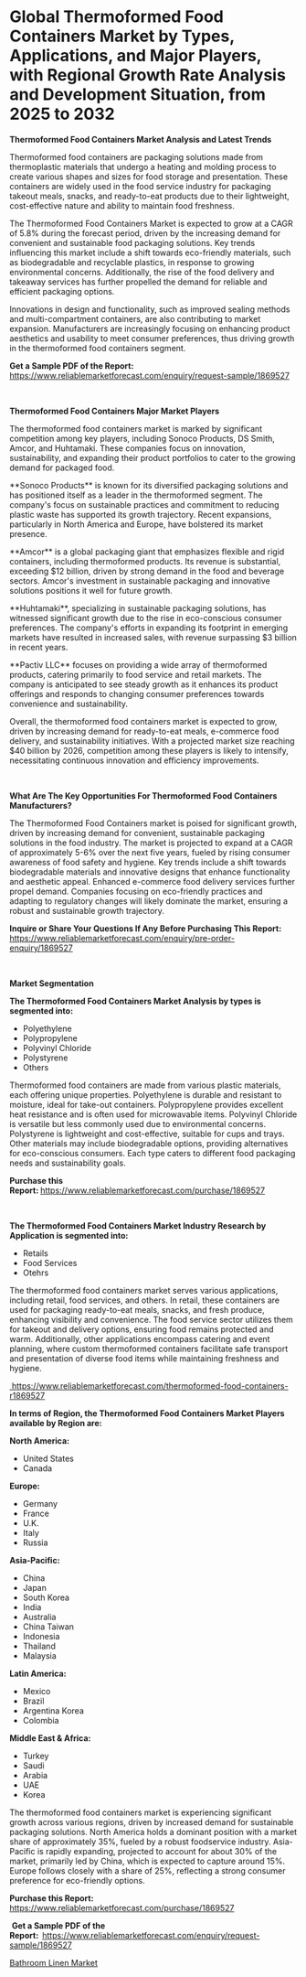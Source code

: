 <p><h1>Global Thermoformed Food Containers Market by Types, Applications, and Major Players, with Regional Growth Rate Analysis and Development Situation, from 2025 to 2032</h1></p><p><strong>Thermoformed Food Containers Market Analysis and Latest Trends</strong></p>
<p><p>Thermoformed food containers are packaging solutions made from thermoplastic materials that undergo a heating and molding process to create various shapes and sizes for food storage and presentation. These containers are widely used in the food service industry for packaging takeout meals, snacks, and ready-to-eat products due to their lightweight, cost-effective nature and ability to maintain food freshness.</p><p>The Thermoformed Food Containers Market is expected to grow at a CAGR of 5.8% during the forecast period, driven by the increasing demand for convenient and sustainable food packaging solutions. Key trends influencing this market include a shift towards eco-friendly materials, such as biodegradable and recyclable plastics, in response to growing environmental concerns. Additionally, the rise of the food delivery and takeaway services has further propelled the demand for reliable and efficient packaging options. </p><p>Innovations in design and functionality, such as improved sealing methods and multi-compartment containers, are also contributing to market expansion. Manufacturers are increasingly focusing on enhancing product aesthetics and usability to meet consumer preferences, thus driving growth in the thermoformed food containers segment.</p></p>
<p><strong>Get a Sample PDF of the Report:&nbsp;</strong> <a href="https://www.reliablemarketforecast.com/enquiry/request-sample/1869527?utm_campaign=1167&utm_medium=2&utm_source=Github&utm_content=ia&utm_term=05022025&utm_id=thermoformed-food-containers">https://www.reliablemarketforecast.com/enquiry/request-sample/1869527</a></p>
<p>&nbsp;</p>
<p><strong>Thermoformed Food Containers Major Market Players</strong></p>
<p><p>The thermoformed food containers market is marked by significant competition among key players, including Sonoco Products, DS Smith, Amcor, and Huhtamaki. These companies focus on innovation, sustainability, and expanding their product portfolios to cater to the growing demand for packaged food.</p><p>**Sonoco Products** is known for its diversified packaging solutions and has positioned itself as a leader in the thermoformed segment. The company's focus on sustainable practices and commitment to reducing plastic waste has supported its growth trajectory. Recent expansions, particularly in North America and Europe, have bolstered its market presence.</p><p>**Amcor** is a global packaging giant that emphasizes flexible and rigid containers, including thermoformed products. Its revenue is substantial, exceeding $12 billion, driven by strong demand in the food and beverage sectors. Amcor's investment in sustainable packaging and innovative solutions positions it well for future growth.</p><p>**Huhtamaki**, specializing in sustainable packaging solutions, has witnessed significant growth due to the rise in eco-conscious consumer preferences. The company's efforts in expanding its footprint in emerging markets have resulted in increased sales, with revenue surpassing $3 billion in recent years.</p><p>**Pactiv LLC** focuses on providing a wide array of thermoformed products, catering primarily to food service and retail markets. The company is anticipated to see steady growth as it enhances its product offerings and responds to changing consumer preferences towards convenience and sustainability.</p><p>Overall, the thermoformed food containers market is expected to grow, driven by increasing demand for ready-to-eat meals, e-commerce food delivery, and sustainability initiatives. With a projected market size reaching $40 billion by 2026, competition among these players is likely to intensify, necessitating continuous innovation and efficiency improvements.</p></p>
<p>&nbsp;</p>
<p><strong>What Are The Key Opportunities For Thermoformed Food Containers Manufacturers?</strong></p>
<p><p>The Thermoformed Food Containers market is poised for significant growth, driven by increasing demand for convenient, sustainable packaging solutions in the food industry. The market is projected to expand at a CAGR of approximately 5-6% over the next five years, fueled by rising consumer awareness of food safety and hygiene. Key trends include a shift towards biodegradable materials and innovative designs that enhance functionality and aesthetic appeal. Enhanced e-commerce food delivery services further propel demand. Companies focusing on eco-friendly practices and adapting to regulatory changes will likely dominate the market, ensuring a robust and sustainable growth trajectory.</p></p>
<p><strong>Inquire or Share Your Questions If Any Before Purchasing This Report:</strong> <a href="https://www.reliablemarketforecast.com/enquiry/pre-order-enquiry/1869527?utm_campaign=1167&utm_medium=2&utm_source=Github&utm_content=ia&utm_term=05022025&utm_id=thermoformed-food-containers">https://www.reliablemarketforecast.com/enquiry/pre-order-enquiry/1869527</a></p>
<p>&nbsp;</p>
<p><strong>Market Segmentation</strong></p>
<p><strong>The Thermoformed Food Containers Market Analysis by types is segmented into:</strong></p>
<p><ul><li>Polyethylene</li><li>Polypropylene</li><li>Polyvinyl Chloride</li><li>Polystyrene</li><li>Others</li></ul></p>
<p><p>Thermoformed food containers are made from various plastic materials, each offering unique properties. Polyethylene is durable and resistant to moisture, ideal for take-out containers. Polypropylene provides excellent heat resistance and is often used for microwavable items. Polyvinyl Chloride is versatile but less commonly used due to environmental concerns. Polystyrene is lightweight and cost-effective, suitable for cups and trays. Other materials may include biodegradable options, providing alternatives for eco-conscious consumers. Each type caters to different food packaging needs and sustainability goals.</p></p>
<p><strong>Purchase this Report:&nbsp;</strong><a href="https://www.reliablemarketforecast.com/purchase/1869527?utm_campaign=1167&utm_medium=2&utm_source=Github&utm_content=ia&utm_term=05022025&utm_id=thermoformed-food-containers">https://www.reliablemarketforecast.com/purchase/1869527</a></p>
<p>&nbsp;</p>
<p><strong>The Thermoformed Food Containers Market Industry Research by Application is segmented into:</strong></p>
<p><ul><li>Retails</li><li>Food Services</li><li>Otehrs</li></ul></p>
<p><p>The thermoformed food containers market serves various applications, including retail, food services, and others. In retail, these containers are used for packaging ready-to-eat meals, snacks, and fresh produce, enhancing visibility and convenience. The food service sector utilizes them for takeout and delivery options, ensuring food remains protected and warm. Additionally, other applications encompass catering and event planning, where custom thermoformed containers facilitate safe transport and presentation of diverse food items while maintaining freshness and hygiene.</p></p>
<p><a href="https://www.reliablemarketforecast.com/thermoformed-food-containers-r1869527?utm_campaign=1167&utm_medium=2&utm_source=Github&utm_content=ia&utm_term=05022025&utm_id=thermoformed-food-containers">&nbsp;https://www.reliablemarketforecast.com/thermoformed-food-containers-r1869527</a></p>
<p><strong>In terms of Region, the Thermoformed Food Containers Market Players available by Region are:</strong></p>
<p>
    <p> <strong> North America: </strong>
        <ul>
            <li>United States</li>
            <li>Canada</li>
        </ul>
        </p> 
    <p> <strong> Europe: </strong>
        <ul>
            <li>Germany</li>
            <li>France</li>
            <li>U.K.</li>
            <li>Italy</li>
            <li>Russia</li>
        </ul>
        </p> 
    <p> <strong> Asia-Pacific: </strong>
        <ul>
            <li>China</li>
            <li>Japan</li>
            <li>South Korea</li>
            <li>India</li>
            <li>Australia</li>
            <li>China Taiwan</li>
            <li>Indonesia</li>
            <li>Thailand</li>
            <li>Malaysia</li>
        </ul>
        </p> 
    <p> <strong> Latin America: </strong>
        <ul>
            <li>Mexico</li>
            <li>Brazil</li>
            <li>Argentina Korea</li>
            <li>Colombia</li>
        </ul>
        </p> 
    <p> <strong> Middle East & Africa: </strong>
        <ul>
            <li>Turkey</li>
            <li>Saudi</li>
            <li>Arabia</li>
            <li>UAE</li>
            <li>Korea</li>
        </ul>
    </p>
    </p>
<p><p>The thermoformed food containers market is experiencing significant growth across various regions, driven by increased demand for sustainable packaging solutions. North America holds a dominant position with a market share of approximately 35%, fueled by a robust foodservice industry. Asia-Pacific is rapidly expanding, projected to account for about 30% of the market, primarily led by China, which is expected to capture around 15%. Europe follows closely with a share of 25%, reflecting a strong consumer preference for eco-friendly options.</p></p>
<p><strong>Purchase this Report: </strong><a href="https://www.reliablemarketforecast.com/purchase/1869527?utm_campaign=1167&utm_medium=2&utm_source=Github&utm_content=ia&utm_term=05022025&utm_id=thermoformed-food-containers">https://www.reliablemarketforecast.com/purchase/1869527</a></p>
<p>&nbsp;<strong>Get a Sample PDF of the Report:&nbsp;&nbsp;</strong><a href="https://www.reliablemarketforecast.com/enquiry/request-sample/1869527?utm_campaign=1167&utm_medium=2&utm_source=Github&utm_content=ia&utm_term=05022025&utm_id=thermoformed-food-containers">https://www.reliablemarketforecast.com/enquiry/request-sample/1869527</a></p>
<p><strong></strong></p>
<p><p><a href="https://github.com/mabutironaldo/Market-Research-Report-List-7/blob/main/bathroom-linen-market.md?utm_campaign=1167&utm_medium=2&utm_source=Github&utm_content=ia&utm_term=05022025&utm_id=thermoformed-food-containers">Bathroom Linen Market</a></p></p>